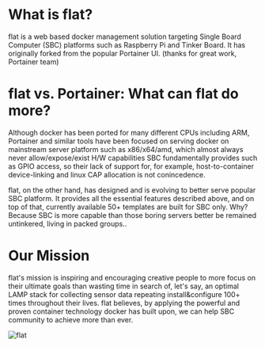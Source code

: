 # What is flat?
flat is a web based docker management solution targeting Single Board Computer (SBC) platforms such as Raspberry Pi and Tinker Board. It has originally forked from the popular Portainer UI. (thanks for great work, Portainer team)

# flat vs. Portainer: What can flat do more?
Although docker has been ported for many different CPUs including ARM, Portainer and similar tools have been focused on serving docker on mainstream server platform such as x86/x64/amd, which almost always never allow/expose/exist H/W capabilities SBC fundamentally provides such as GPIO access, so their lack of support for, for example, host-to-container device-linking and linux CAP allocation is not conincedence.

flat, on the other hand, has designed and is evolving to better serve popular SBC platform. It provides all the essential features described above, and on top of that, currently available 50+ templates are built for SBC only. Why? Because SBC is more capable than those boring servers better be remained untinkered, living in packed groups..

# Our Mission
flat's mission is inspiring and encouraging creative people to more focus on their ultimate goals than wasting time in search of, let's say, an optimal LAMP stack for collecting sensor data repeating install&configure 100+ times throughout their lives.
flat believes, by applying the powerful and proven container technology docker has built upon, we can help SBC community to achieve more than ever.

![flat](http://host.wednus.com/flat/flat.png)
